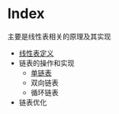 # Index

主要是线性表相关的原理及其实现

- [线性表定义](introduction.md)
- 链表的操作和实现
    - [单链表](signal-linked-list.md)
    - 双向链表
    - 循环链表
- 链表优化
